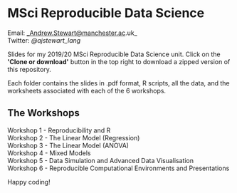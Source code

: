 # MSci Reproducible Data Science
 Email: _Andrew.Stewart@manchester.ac.uk_ <br>
Twitter: _@ajstewart_lang_ <br>

Slides for my 2019/20 MSci Reproducible Data Science unit.  Click on the __'Clone or download'__ button in the top right to download a zipped version of this repository.

Each folder contains the slides in .pdf format, R scripts, all the data, and the worksheets associated with each of the 6 workshops.

## The Workshops
Workshop 1 - Reproducibility and R <br>
Workshop 2 - The Linear Model (Regression) <br>
Workshop 3 - The Linear Model (ANOVA) <br>
Workshop 4 - Mixed Models <br>
Workshop 5 - Data Simulation and Advanced Data Visualisation <br>
Workshop 6 - Reproducible Computational Environments and Presentations <br>

Happy coding!
